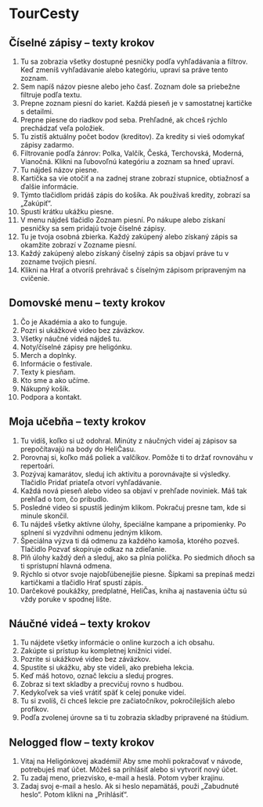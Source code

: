 # TourCesty

## Číselné zápisy – texty krokov
1. Tu sa zobrazia všetky dostupné pesničky podľa vyhľadávania a filtrov. Keď zmeníš vyhľadávanie alebo kategóriu, upraví sa práve tento zoznam.
2. Sem napíš názov piesne alebo jeho časť. Zoznam dole sa priebežne filtruje podľa textu.
3. Prepne zoznam piesní do kariet. Každá pieseň je v samostatnej kartičke s detailmi.
4. Prepne piesne do riadkov pod seba. Prehľadné, ak chceš rýchlo prechádzať veľa položiek.
5. Tu zistíš aktuálny počet bodov (kreditov). Za kredity si vieš odomykať zápisy zadarmo.
6. Filtrovanie podľa žánrov: Polka, Valčík, Česká, Terchovská, Moderná, Vianočná. Klikni na ľubovoľnú kategóriu a zoznam sa hneď upraví.
7. Tu nájdeš názov piesne.
8. Kartička sa vie otočiť a na zadnej strane zobrazí stupnice, obtiažnosť a ďalšie informácie.
9. Týmto tlačidlom pridáš zápis do košíka. Ak používaš kredity, zobrazí sa „Zakúpiť“.
10. Spustí krátku ukážku piesne.
11. V menu nájdeš tlačidlo Zoznam piesní. Po nákupe alebo získaní pesničky sa sem pridajú tvoje číselné zápisy.
12. Tu je tvoja osobná zbierka. Každý zakúpený alebo získaný zápis sa okamžite zobrazí v Zozname piesní.
13. Každý zakúpený alebo získaný číselný zápis sa objaví práve tu v zozname tvojich piesní.
14. Klikni na Hrať a otvoríš prehrávač s číselným zápisom pripraveným na cvičenie.

## Domovské menu – texty krokov
1. Čo je Akadémia a ako to funguje.
2. Pozri si ukážkové video bez záväzkov.
3. Všetky náučné videá nájdeš tu.
4. Noty/číselné zápisy pre heligónku.
5. Merch a doplnky.
6. Informácie o festivale.
7. Texty k piesňam.
8. Kto sme a ako učíme.
9. Nákupný košík.
10. Podpora a kontakt.

## Moja učebňa – texty krokov
1. Tu vidíš, koľko si už odohral. Minúty z náučných videí aj zápisov sa prepočítavajú na body do HeliČasu.
2. Porovnaj si, koľko máš poliek a valčíkov. Pomôže ti to držať rovnováhu v repertoári.
3. Pozývaj kamarátov, sleduj ich aktivitu a porovnávajte si výsledky. Tlačidlo Pridať priateľa otvorí vyhľadávanie.
4. Každá nová pieseň alebo video sa objaví v prehľade noviniek. Máš tak prehľad o tom, čo pribudlo.
5. Posledné video si spustíš jediným klikom. Pokračuj presne tam, kde si minule skončil.
6. Tu nájdeš všetky aktívne úlohy, špeciálne kampane a pripomienky. Po splnení si vyzdvihni odmenu jedným klikom.
7. Špeciálna výzva ti dá odmenu za každého kamoša, ktorého pozveš. Tlačidlo Pozvať skopíruje odkaz na zdieľanie.
8. Plň úlohy každý deň a sleduj, ako sa plnia políčka. Po siedmich dňoch sa ti sprístupní hlavná odmena.
9. Rýchlo si otvor svoje najobľúbenejšie piesne. Šípkami sa prepínaš medzi kartičkami a tlačidlo Hrať spustí zápis.
10. Darčekové poukážky, predplatné, HeliČas, kniha aj nastavenia účtu sú vždy poruke v spodnej lište.

## Náučné videá – texty krokov
1. Tu nájdete všetky informácie o online kurzoch a ich obsahu.
2. Zakúpte si prístup ku kompletnej knižnici videí.
3. Pozrite si ukážkové video bez záväzkov.
4. Spustite si ukážku, aby ste videli, ako prebieha lekcia.
5. Keď máš hotovo, označ lekciu a sleduj progres.
6. Zobraz si text skladby a precvičuj rovno s hudbou.
7. Kedykoľvek sa vieš vrátiť späť k celej ponuke videí.
8. Tu si zvolíš, či chceš lekcie pre začiatočníkov, pokročilejších alebo profíkov.
9. Podľa zvolenej úrovne sa ti tu zobrazia skladby pripravené na štúdium.

## Nelogged flow – texty krokov
1. Vitaj na Heligónkovej akadémii! Aby sme mohli pokračovať v návode, potrebuješ mať účet. Môžeš sa prihlásiť alebo si vytvoriť nový účet.
2. Tu zadaj meno, priezvisko, e-mail a heslá. Potom vyber krajinu.
3. Zadaj svoj e-mail a heslo. Ak si heslo nepamätáš, použi „Zabudnuté heslo“. Potom klikni na „Prihlásiť“.
